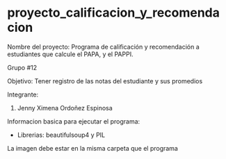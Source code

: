 # proyecto_calificacion_y_recomendacion
Nombre del proyecto: Programa de calificación y recomendación a estudiantes que calcule el PAPA, y el PAPPI.

Grupo #12

Objetivo: Tener registro de las notas del estudiante y sus promedios

Integrante:
1. Jenny Ximena Ordoñez Espinosa

Informacion basica para ejecutar el programa:
- Librerias: beautifulsoup4 y PIL

La imagen debe estar en la misma carpeta que el programa
